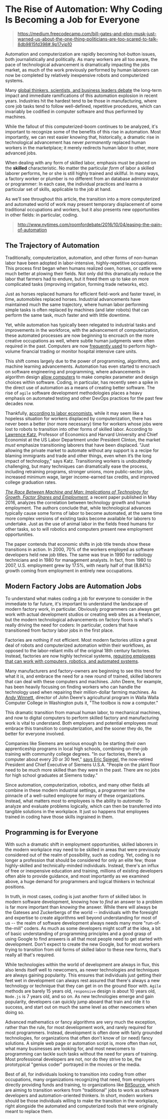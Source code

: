 # The Rise of Automation: Why Coding Is Becoming a Job for Everyone

> https://medium.freecodecamp.com/bill-gates-and-elon-musk-just-warned-us-about-the-one-thing-politicians-are-too-scared-to-talk-8db9815fd398#.9p17vip10

Automation and computerization are rapidly becoming hot-button issues, both journalistically and politically.  As many workers are all too aware, the pace of technological advancement is dramatically impacting the jobs market, as much of the work previously performed by human laborers can now be completed by relatively inexpensive robots and computerized systems.

Many [global thinkers, scientists, and business leaders debate](http://www.nytimes.com/roomfordebate/2016/10/04/easing-the-pain-of-automation) the long-term impact and immediate ramifications of this automation explosion in recent years.  Industries hit the hardest tend to be those in manufacturing, where core job tasks tend to follow well-defined, repetitive procedures, which can invariably be codified in computer software and thus performed by machines.

While the fallout of this computerized-boom continues to be analyzed, it's important to recognize some of the benefits of this rise in automation.  Most importantly, we can rest easier knowing that, historically, a dramatic rise in technological advancement has never _permanently_ replaced human workers in the marketplace; it merely redirects human labor to other, more advanced jobs.

When dealing with any form of skilled labor, emphasis must be placed on the **skilled** characteristic.  No matter the particular _form_ of labor a skilled laborer performs, he or she is still highly trained and skillful.  In many ways, a factory worker or plumber is no different from an database administrator or programmer: In each case, the individual practices and learns a particular set of skills, applicable to the job at hand.

As we'll see throughout this article, the transition into a more computerized and automated world of work may present temporary displacement of some traditional occupations and workers, but it also presents new opportunities in other fields: in particular, coding.

> http://www.nytimes.com/roomfordebate/2016/10/04/easing-the-pain-of-automation

## The Trajectory of Automation

Traditionally, computerization, automation, and other forms of non-human labor have been adopted in labor-intensive, highly-repetitive occupations.  This process first began when humans realized oxen, horses, or cattle were much better at plowing their fields.  Not only did this dramatically reduce the labor that farmers had to endure, but it freed them up to take on more complicated tasks (improving irrigation, forming trade networks, etc).

Just as horses replaced humans for efficient field-work and faster travel, in time, automobiles replaced horses.  Industrial advancements have maintained much the same trajectory, where human labor performing simple tasks is often replaced by machines (and later robots) that can perform the same task, much faster and with little downtime.

Yet, while automation has typically been relegated to industrial tasks and improvements in the workforce, with the advancement of computerization, these automated processes are now beginning to encroach on the more creative occupations as well, where subtle human judgments were often required in the past.  Computers are now [frequently used](http://www.oxfordmartin.ox.ac.uk/downloads/academic/The_Future_of_Employment.pdf) to perform high-volume financial trading or monitor hospital intensive care units.

This shift comes largely due to the power of programming, algorithms, and machine learning advancements.  Automation has even started to encroach on software engineering and programming, where advancements in algorithm design [allow computers](http://www.oxfordmartin.ox.ac.uk/downloads/academic/The_Future_of_Employment.pdf) to make complex parameter and design choices within software.  Coding, in particular, has recently seen a spike in the direct use of automation as a means of creating better software.  The rise of `agile` software development methodologies places a heavy emphasis on automated testing and other DevOps practices for the past few decades now.

Thankfully, [according to labor economists](https://www.nytimes.com/2016/12/21/upshot/the-long-term-jobs-killer-is-not-china-its-automation.html), while it may seem like a hopeless situation for workers displaced by computerization, there has never been a better (nor more necessary) time for workers whose jobs were lost to robots to transition into other forms of skilled labor.  According to [Lawrence Katz](http://scholar.harvard.edu/lkatz/biocv), Professor of Economics and Harvard University and Chief Economist at the US Labor Department under President Clinton, the market _must_ emphasize transitioning laborers that have been displaced.  "Just allowing the private market to automate without any support is a recipe for blaming immigrants and trade and other things, even when it’s the long impact of technology," says Katz.  Transitioning workers is undoubtedly challenging, but many techniques can dramatically ease the process, including retraining programs, stronger unions, more public-sector jobs, increased minimum wage, larger income-earned tax credits, and improved college graduation rates.

[_The Race Between Machine and Man: Implications of Technology for
Growth, Factor Shares and Employment_](http://economics.mit.edu/files/11512), a recent paper published in May 2016, analyzes the correlation between technology growth and human employment.  The authors conclude that, while technological advances typically cause some forms of labor to become automated, at the same time more complex versions of existing tasks become available for laborers to undertake.  Just as the use of animal labor in the fields freed humans for other tasks, so to will robotics and computers present new employment opportunities.

The paper contends that economic shifts in job title trends show these transitions in action.  In 2000, 70% of the workers employed as software developers held new job titles.  The same was true in 1990 for radiology technicians and in 1980 for management analysts.  In fact, from 1980 to 2007, U.S. employment grew by 17.5%, with nearly half of that (8.84%) growth coming from employment in entirely new occupations.

## Modern Factory Jobs are Automation Jobs

To understand what makes coding a job for everyone to consider in the immediate to far future, it's important to understand the landscape of modern factory work, in particular.  Obviously programmers can always get work with actual development studios or creating web sites as a freelancer, but the modern technological advancements on factory floors is what's really driving the need for coders: In particular, coders that have transitioned from factory labor jobs in the first place.

Factories are nothing if not efficient.  Most modern factories utilize a great deal of robots and computerized automation within their workflows, as opposed to the labor-reliant mills of the original 18th century factories.  Instead, factories are now highly technical systems, [requiring employees that can work with computers, robotics, and automated systems](https://www.nytimes.com/2017/01/30/education/edlife/factory-workers-college-degree-apprenticeships.html?_r=0).

Many manufacturers and factory-owners are beginning to see this trend for what it is, and embrace the need for a new round of trained, skilled laborers that can deal with these computers and machines.  John Deere, for example, has been heavily focusing on finding workers who can handle the technology used when repairing their million-dollar farming machines.  As [Andy Winnett](https://www.nytimes.com/2017/01/30/education/edlife/factory-workers-college-degree-apprenticeships.html?_r=0), director of John Deere's agricultural program in Walla Walla Computer College in Washington puts it, "The toolbox is now a computer."

This dramatic transition from manual human labor, to mechanical machines, and now to digital computers to perform skilled factory and manufacturing work is vital to understand.  Both employers and potential employees must embrace this transition to computerization, and the sooner they do, the better for everyone involved.  

Companies like Siemens are serious enough to be starting their own apprenticeship programs in local high schools, combining on-the-job training with community college degrees.  "In our factories, there’s a computer about every 20 or 30 feet," [says Eric Spiegel](https://www.nytimes.com/2017/01/30/education/edlife/factory-workers-college-degree-apprenticeships.html?_r=0), the now-retired President and Chief Executive of Siemens U.S.A.  "People on the plant floor need to be much more skilled than they were in the past. There are no jobs for high school graduates at Siemens today."

Since automation, computerization, robotics, and many other fields all combine in these modern industrial settings, a programmer isn't the pinnacle of a well-suited employee for many of these organizations.  Instead, what matters most to employees is the ability to _automate_: To analyze and evaluate problems logically, which can then be transferred into tangible solutions in the workplace.  It just so happens that employees trained in coding have those skills ingrained in them.

## Programming is for Everyone

With such a dramatic shift in employment opportunities, skilled laborers in the modern workplace may need to be skilled in areas that were previously considered out of the realm of possibility, such as coding.  Yet, coding is no longer a profession that should be considered for only an elite few; those highly-skilled and technically-minded individuals.  Instead, there's an influx of free or inexpensive education and training, millions of existing developers often able to provide guidance, and most importantly as we examined above, a huge demand for programmers and logical thinkers in technical positions.

In truth, in most cases, coding is just another form of skilled labor.  In modern software development, knowing how to _find_ an answer to a problem is far more important than _knowing_ the answer.  While there will always be the Gateses and Zuckerbergs of the world -- individuals with the foresight and expertise to create algorithms well beyond understanding for most of us -- the realm of software development always needs many more "run-of-the-mill" coders.  As much as some developers might scoff at the idea, a bit of basic understanding of programming principles and a good grasp of using Google to find answers is all that most people need to get started with development.  Don't expect to create the new Google, but for most workers trying to transition from old forms of skilled labor to these new forms, that's really all that's required.

While technologies within the world of development are always in flux, this also lends itself well to newcomers, as newer technologies and techniques are always gaining popularity.  This ensures that individuals just getting their feet wet in development can always rest assured that there's always a new technology or technique that they can get in on the ground floor with.  `Agile` methods are barely 15 years old, `responsive` design is about 10 years old, `Node.js` is 7 years old, and so on.  As new technologies emerge and gain popularity, developers can quickly jump aboard that train and ride it to success, and start out on much the same level as other newcomers when doing so.

Advanced mathematics or fancy algorithms are very much the exception, rather than the rule, for most development work, and rarely required for most programmers.  Instead, development is often done with fairly grounded technologies, for organizations that often don't know of (or need) fancy solutions.  A simple web page or automation script is, more often than not, what many businesses are looking for, and most newcomers to programming can tackle such tasks without the need for years of training.  Most professional developers are not, nor do they strive to be, the prototypical "genius coder" portrayed in the movies or the media.

Best of all, for individuals looking to transition into coding from other occupations, many organizations recognizing that need, from employers directly providing funds and training, to organizations like [BitSource](http://www.bitsourceky.com/), which are aiming to transition workers from "traditional" jobs to work as software developers and automation-oriented thinkers.  In short, modern workers should be those individuals willing to make the transition in the workplace, right alongside the automated and computerized tools that were originally meant to replace them.